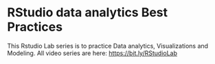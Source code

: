 # RStudio data analytics Best Practices

This Rstudio Lab series is to practice Data analytics, Visualizations and Modeling.
All video series are here: <https://bit.ly/RStudioLab>





